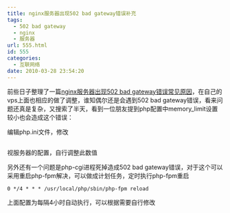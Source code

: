 ```yaml
---
title: nginx服务器出现502 bad gateway错误补充
tags:
  - 502 bad gateway
  - nginx
  - 服务器
url: 555.html
id: 555
categories:
  - 互联网络
date: 2010-03-28 23:54:20
---
```


前些日子整理了一篇[nginx服务器出现502 bad gateway错误常见原因](/post_532.html)，在自己的vps上面也相应的做了调整，谁知偶尔还是会遇到502 bad gateway错误，看来问题还真是复杂，又搜索了半天，看到一位朋友提到php配置中memory_limit设置较小也会造成这个错误：  

编辑php.ini文件，修改


```memory_limit = 256M
```

视服务器的配置，自行调整此数值  

另外还有一个问题是php-cgi进程死掉造成502 bad gateway错误，对于这个可以采用重启php-fpm解决，可以做成计划任务，定时执行php-fpm重启


```crontab -e
0 */4 * * * /usr/local/php/sbin/php-fpm reload
```

上面配置为每隔4小时自动执行，可以根据需要自行修改